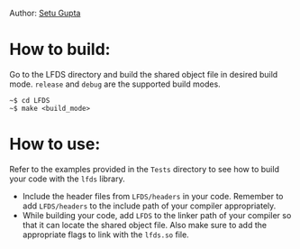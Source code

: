 Author: [Setu Gupta](https://github.com/Setu-Gupta)

# How to build:
Go to the LFDS directory and build the shared object file in desired build mode. `release` and `debug` are the supported build modes.
```console
~$ cd LFDS
~$ make <build_mode>
```

# How to use:
Refer to the examples provided in the `Tests` directory to see how to build your code with the `lfds` library.
* Include the header files from `LFDS/headers` in your code. Remember to add `LFDS/headers` to the include path of your compiler appropriately.
* While building your code, add `LFDS` to the linker path of your compiler so that it can locate the shared object file. Also make sure to add the appropriate flags to link with the `lfds.so` file.
